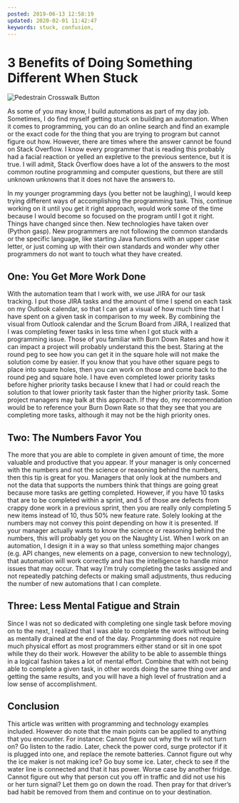 ```yaml
---
posted: 2019-06-13 12:58:19
updated: 2020-02-01 11:42:47
keywords: stuck, confusion,
---
```


# 3 Benefits of Doing Something Different When Stuck

![Pedestrain Crosswalk Button](/images/2019.06.13-blur-button-car-1827232.jpg)

As some of you may know, I build automations as part of my day job. Sometimes, I do find myself getting stuck on building an automation. When it comes to programming, you can do an online search and find an example or the exact code for the thing that you are trying to program but cannot figure out how. However, there are times where the answer cannot be found on Stack Overflow. I know every programmer that is reading this probably had a facial reaction or yelled an expletive to the previous sentence, but it is true. I will admit, Stack Overflow does have a lot of the answers to the most common routine programming and computer questions, but there are still unknown unknowns that it does not have the answers to.

In my younger programming days (you better not be laughing), I would keep trying different ways of accomplishing the programming task.
This, continue working on it until you get it right approach, would work some of the time because I would become so focused on the program until I got it right.
Things have changed since then. New technologies have taken over (Python gasp). New programmers are not following the common standards or the specific language, like starting Java functions with an upper case letter, or just coming up with their own standards and wonder why other programmers do not want to touch what they have created.

## One: You Get More Work Done

With the automation team that I work with, we use JIRA for our task tracking.
I put those JIRA tasks and the amount of time I spend on each task on my Outlook calendar, so that I can get a visual of how much time that I have spent on a given task in comparison to my week. By combining the visual from Outlook calendar and the Scrum Board from JIRA, I realized that I was completing fewer tasks in less time when I got stuck with a programming issue.
Those of you familiar with Burn Down Rates and how it can impact a project will probably understand this the best.
Staring at the round peg to see how you can get it in the square hole will not make the solution come by easier. If you know that you have other square pegs to place into square holes, then you can work on those and come back to the round peg and square hole.
I have even completed lower priority tasks before higher priority tasks because I knew that I had or could reach the solution to that lower priority task faster than the higher priority task.
Some project managers may balk at this approach. If they do, my recommendation would be to reference your Burn Down Rate so that they see that you are completing more tasks, although it may not be the high priority ones.

## Two: The Numbers Favor You

The more that you are able to complete in given amount of time, the more valuable and productive that you appear.
If your manager is only concerned with the numbers and not the science or reasoning behind the numbers, then this tip is great for you. Managers that only look at the numbers and not the data that supports the numbers think that things are going great because more tasks are getting completed.
However, if you have 10 tasks that are to be completed within a sprint, and 5 of those are defects from crappy done work in a previous sprint, then you are really only completing 5 new items instead of 10, thus 50% new feature rate.
Solely looking at the numbers may not convey this point depending on how it is presented.
If your manager actually wants to know the science or reasoning behind the numbers, this will probably get you on the Naughty List. When I work on an automation, I design it in a way so that unless something major changes (e.g. API changes, new elements on a page, conversion to new technology), that automation will work correctly and has the intelligence to handle minor issues that may occur. That way I’m truly completing the tasks assigned and not repeatedly patching defects or making small adjustments, thus reducing the number of new automations that I can complete.

## Three: Less Mental Fatigue and Strain

Since I was not so dedicated with completing one single task before moving on to the next, I realized that I was able to complete the work without being as mentally drained at the end of the day. Programming does not require much physical effort as most programmers either stand or sit in one spot while they do their work.
However the ability to be able to assemble things in a logical fashion takes a lot of mental effort.
Combine that with not being able to complete a given task, in other words doing the same thing over and getting the same results, and you will have a high level of frustration and a low sense of accomplishment.

## Conclusion

This article was written with programming and technology examples included. However do note that the main points can be applied to anything that you encounter.  For instance:
Cannot figure out why the tv will not turn on? Go listen to the radio. Later, check the power cord, surge protector if it is plugged into one, and replace the remote batteries.
Cannot figure out why the ice maker is not making ice? Go buy some ice. Later, check to see if the water line is connected and that it has power. Worse case by another fridge.
Cannot figure out why that person cut you off in traffic and did not use his or her turn signal? Let them go on down the road. Then pray for that driver’s bad habit be removed from them and continue on to your destination.
